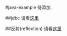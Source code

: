 #java-example
待添加.

##jdbc
请看[这里](https://github.com/l81893521/java-example/tree/master/src/main/java/online/babylove/www/jdbc)

##反射(reflection)
请看[这里](https://github.com/l81893521/java-example/tree/master/src/main/java/online/babylove/www/reflection)